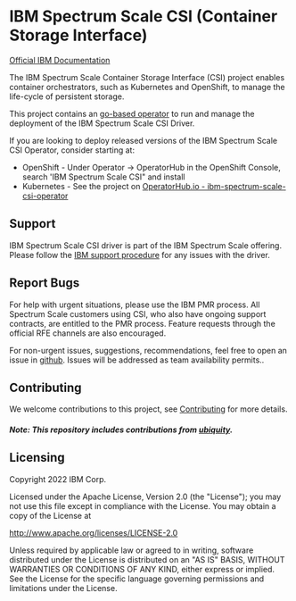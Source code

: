 # IBM Spectrum Scale CSI (Container Storage Interface)

[Official IBM Documentation](https://www.ibm.com/docs/en/spectrum-scale-csi)


The IBM Spectrum Scale Container Storage Interface (CSI) project enables container orchestrators, such as Kubernetes and OpenShift, to manage the life-cycle of persistent storage.

This project contains an [go-based operator](https://sdk.operatorframework.io) to run and manage the deployment of the IBM Spectrum Scale CSI Driver.

If you are looking to deploy released versions of the IBM Spectrum Scale CSI Operator, consider starting at: 

  * OpenShift - Under Operator -> OperatorHub in the OpenShift Console, search 'IBM Spectrum Scale CSI" and install
  * Kubernetes -  See the project on [OperatorHub.io - ibm-spectrum-scale-csi-operator](https://operatorhub.io/operator/ibm-spectrum-scale-csi-operator)

## Support

IBM Spectrum Scale CSI driver is part of the IBM Spectrum Scale offering. Please follow the [IBM support procedure](https://www.ibm.com/mysupport/s/) for any issues with the driver.

## Report Bugs 

For help with urgent situations, please use the IBM PMR process.  All Spectrum Scale customers using CSI, 
who also have ongoing support contracts, are entitled to the PMR process.  Feature requests through the official RFE channels are also encouraged.

For non-urgent issues, suggestions, recommendations, feel free to open an issue in [github](https://github.com/IBM/ibm-spectrum-scale-csi/issues).
Issues will be addressed as team availability permits..

## Contributing

We welcome contributions to this project, see [Contributing](CONTRIBUTING.md) for more details.

##### Note: This repository includes contributions from [ubiquity](https://github.com/ibm/ubiquity).

## Licensing

Copyright 2022 IBM Corp.

Licensed under the Apache License, Version 2.0 (the "License");
you may not use this file except in compliance with the License.
You may obtain a copy of the License at

http://www.apache.org/licenses/LICENSE-2.0

Unless required by applicable law or agreed to in writing, software
distributed under the License is distributed on an "AS IS" BASIS,
WITHOUT WARRANTIES OR CONDITIONS OF ANY KIND, either express or implied.
See the License for the specific language governing permissions and
limitations under the License.
